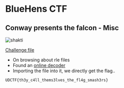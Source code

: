 # BlueHens CTF 
## Conway presents the falcon - Misc
![shakti](https://github.com/aryaarun12/CTF-Write-ups/blob/master/docs/misc/BlueHensCTF/asset/falcon.png?raw=true)


[Challenge file](https://github.com/aryaarun12/CTF-Write-ups/blob/master/docs/misc/BlueHensCTF/asset/golly.rle)
- On browsing about rle files
- Found an [online decoder](https://copy.sh/life/) 
- Importing the file into it, we directly get the flag..
```
UDCTF{th3y_c4ll_thems3lves_the_fl4g_smash3rs}
```
